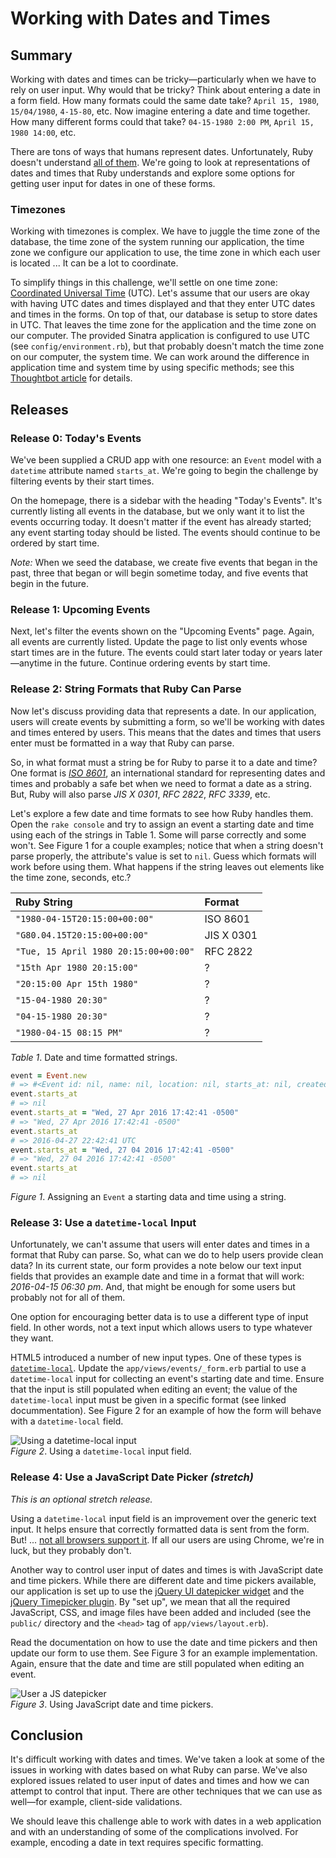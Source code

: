# Working with Dates and Times

## Summary
Working with dates and times can be tricky—particularly when we have to rely on user input.  Why would that be tricky?  Think about entering a date in a form field.  How many formats could the same date take?  `April 15, 1980`, `15/04/1980`, `4-15-80`, etc.  Now imagine entering a date and time together.  How many different forms could that take?  `04-15-1980 2:00 PM`, `April 15, 1980 14:00`, etc.

There are tons of ways that humans represent dates.  Unfortunately, Ruby doesn't understand [all of them][xkcd 8601].  We're going to look at representations of dates and times that Ruby understands and explore some options for getting user input for dates in one of these forms.


### Timezones
Working with timezones is complex.  We have to juggle the time zone of the database, the time zone of the system running our application, the time zone we configure our application to use, the time zone in which each user is located ... It can be a lot to coordinate.

To simplify things in this challenge, we'll settle on one time zone:  [Coordinated Universal Time][wikipedia utc] (UTC).  Let's assume that our users are okay with having UTC dates and times displayed and that they enter UTC dates and times in the forms.  On top of that, our database is setup to store dates in UTC.  That leaves the time zone for the application and the time zone on our computer.  The provided Sinatra application is configured to use UTC (see `config/environment.rb`), but that probably doesn't match the time zone on our computer, the system time.  We can work around the difference in application time and system time by using specific methods; see this [Thoughtbot article][thoughtbot timezones] for details.


## Releases
### Release 0:  Today's Events
We've been supplied a CRUD app with one resource: an `Event` model with a `datetime` attribute named `starts_at`.  We're going to begin the challenge by filtering events by their start times.  

On the homepage, there is a sidebar with the heading "Today's Events".  It's currently listing all events in the database, but we only want it to list the events occurring today.  It doesn't matter if the event has already started; any event starting today should be listed.  The events should continue to be ordered by start time.

*Note:*  When we seed the database, we create five events that began in the past, three that began or will begin sometime today, and five events that begin in the future.


### Release 1:  Upcoming Events
Next, let's filter the events shown on the "Upcoming Events" page.  Again, all events are currently listed.  Update the page to list only events whose start times are in the future.  The events could start later today or years later—anytime in the future.  Continue ordering events by start time.


### Release 2:  String Formats that Ruby Can Parse
Now let's discuss providing data that represents a date.  In our application, users will create events by submitting a form, so we'll be working with dates and times entered by users.  This means that the dates and times that users enter must be formatted in a way that Ruby can parse.

So, in what format must a string be for Ruby to parse it to a date and time?  One format is *[ISO 8601][]*, an international standard for representing dates and times and probably a safe bet when we need to format a date as a string.  But, Ruby will also parse *JIS X 0301*, *RFC 2822*, *RFC 3339*, etc.

Let's explore a few date and time formats to see how Ruby handles them.  Open the `rake console` and try to assign an event a starting date and time using each of the strings in Table 1.  Some will parse correctly and some won't.  See Figure 1 for a couple examples; notice that when a string doesn't parse properly, the attribute's value is set to `nil`.  Guess which formats will work before using them.  What happens if the string leaves out elements like the time zone, seconds, etc.?


| Ruby String                           | Format     |
| :------------------------------------ | :---       |
| `"1980-04-15T20:15:00+00:00"`         | ISO 8601   |
| `"G80.04.15T20:15:00+00:00"`          | JIS X 0301 |
| `"Tue, 15 April 1980 20:15:00+00:00"` | RFC 2822   |
| `"15th Apr 1980 20:15:00"`            | ?          |
| `"20:15:00 Apr 15th 1980"`            | ?          |
| `"15-04-1980 20:30"`                  | ?          |
| `"04-15-1980 20:30"`                  | ?          |
| `"1980-04-15 08:15 PM"`               | ?          |
*Table 1*.  Date and time formatted strings.


```ruby
event = Event.new
# => #<Event id: nil, name: nil, location: nil, starts_at: nil, created_at: nil, updated_at: nil> 
event.starts_at
# => nil
event.starts_at = "Wed, 27 Apr 2016 17:42:41 -0500"
# => "Wed, 27 Apr 2016 17:42:41 -0500"
event.starts_at
# => 2016-04-27 22:42:41 UTC
event.starts_at = "Wed, 27 04 2016 17:42:41 -0500"
# => "Wed, 27 04 2016 17:42:41 -0500" 
event.starts_at
# => nil 
```
*Figure 1*. Assigning an `Event` a starting data and time using a string.


### Release 3: Use a `datetime-local` Input
Unfortunately, we can't assume that users will enter dates and times in a format that Ruby can parse.  So, what can we do to help users provide clean data?  In its current state, our form provides a note below our text input fields that provides an example date and time in a format that will work: *2016-04-15 06:30 pm*.  And, that might be enough for some users but probably not for all of them.

One option for encouraging better data is to use a different type of input field.  In other words, not a text input which allows users to type whatever they want.

HTML5 introduced a number of new input types.  One of these types is [`datetime-local`][datetime-local].  Update the `app/views/events/_form.erb` partial to use a `datetime-local` input for collecting an event's starting date and time.  Ensure that the input is still populated when editing an event; the value of the `datetime-local` input must be given in a specific format (see linked docummentation).  See Figure 2 for an example of how the form will behave with a `datetime-local` field.

![Using a datetime-local input](readme-assets/datetime-local-animation.gif)  
*Figure 2*.  Using a `datetime-local` input field.


### Release 4: Use a JavaScript Date Picker *(stretch)*
*This is an optional stretch release.*

Using a `datetime-local` input field is an improvement over the generic text input.  It helps ensure that correctly formatted data is sent from the form.  But! ... [not all browsers support it][support datetime-local].  If all our users are using Chrome, we're in luck, but they probably don't.

Another way to control user input of dates and times is with JavaScript date and time pickers.  While there are different date and time pickers available, our application is set up to use the [jQuery UI datepicker widget][jquery datepicker] and the [jQuery Timepicker plugin][jquery timepicker].  By "set up", we mean that all the required JavaScript, CSS, and image files have been added and included (see the `public/` directory and the `<head>` tag of `app/views/layout.erb`).

Read the documentation on how to use the date and time pickers and then update our form to use them.  See Figure 3 for an example implementation.  Again, ensure that the date and time are still populated when editing an event.

![User a JS datepicker](readme-assets/datepicker-animation.gif)  
*Figure 3*.  Using JavaScript date and time pickers.


## Conclusion
It's difficult working with dates and times.  We've taken a look at some of the issues in working with dates based on what Ruby can parse.  We've also explored issues related to user input of dates and times and how we can attempt to control that input.  There are other techniques that we can use as well—for example, client-side validations.

We should leave this challenge able to work with dates in a web application and with an understanding of some of the complications involved.  For example, encoding a date in text requires specific formatting.


[datetime-local]: https://www.w3.org/TR/html-markup/input.datetime-local.html
[ISO 8601]: https://en.wikipedia.org/wiki/ISO_8601
[jquery datepicker]: http://api.jqueryui.com/datepicker/
[jquery timepicker]: http://timepicker.co/
[support datetime-local]: http://caniuse.com/#search=datetime-local
[thoughtbot timezones]: https://robots.thoughtbot.com/its-about-time-zones#three-time-zones
[wikipedia utc]: https://en.wikipedia.org/wiki/Coordinated_Universal_Time
[xkcd 8601]: https://xkcd.com/1179/
